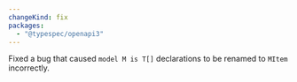 ```yaml
---
changeKind: fix
packages:
  - "@typespec/openapi3"
---
```


Fixed a bug that caused `model M is T[]` declarations to be renamed to `MItem` incorrectly.
